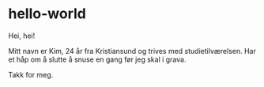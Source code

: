 # hello-world

Hei, hei!

Mitt navn er Kim, 24 år fra Kristiansund og trives med studietilværelsen.
Har et håp om å slutte å snuse en gang før jeg skal i grava. 

Takk for meg.
